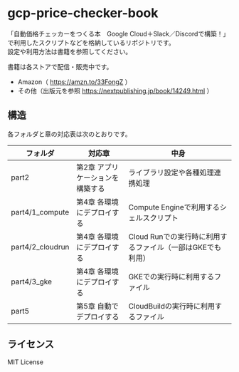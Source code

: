 # gcp-price-checker-book

「自動価格チェッカーをつくる本　Google Cloud＋Slack／Discordで構築！」で利用したスクリプトなどを格納しているリポジトリです。  
設定や利用方法は書籍を参照してください。

書籍は各ストアで配信・販売中です。
* Amazon（ https://amzn.to/33FongZ ）
* その他（出版元を参照 https://nextpublishing.jp/book/14249.html ）

## 構造
各フォルダと章の対応表は次のとおりです。

| フォルダ         | 対応章                           | 中身                                                       |
| ---------------- | -------------------------------- | ---------------------------------------------------------- |
| part2            | 第2章 アプリケーションを構築する | ライブラリ設定や各種処理連携処理                           |
| part4/1_compute  | 第4章 各環境にデプロイする       | Compute Engineで利用するシェルスクリプト                   |
| part4/2_cloudrun | 第4章 各環境にデプロイする       | Cloud Runでの実行時に利用するファイル（一部はGKEでも利用） |
| part4/3_gke      | 第4章 各環境にデプロイする       | GKEでの実行時に利用するファイル                            |
| part5            | 第5章 自動でデプロイする         | CloudBuildの実行時に利用するファイル                       |

## ライセンス
MIT License